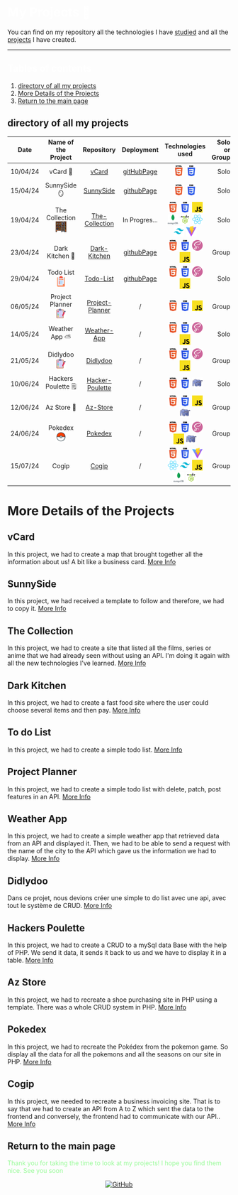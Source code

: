 <h1 style="color: #ffffff;"> My Projects 🎒</h1>

You can find on my repository all the technologies I have [studied](https://github.com/MJordanBecode/Becode/tree/main/Learning) and all the [projects](https://github.com/MJordanBecode/Becode/tree/main/project) I have created.

---

<h2 style="color: #ffffff;">Tables of contents</h2>

1. [directory of all my projects](#directory-of-all-my-projects)
2. [More Details of the Projects](#more-details-of-the-projects)
3. [Return to the main page](#return-to-the-main-page)

## directory of all my projects

| Date     |                    Name of the Project                    |                                          Repository                                           |                           Deployment                            |                                                                                                                                                                                    Technologies used                                                                                                                                                                                    | Solo or Group |                     More Detail |
| -------- | :-------------------------------------------------------: | :-------------------------------------------------------------------------------------------: | :-------------------------------------------------------------: | :-------------------------------------------------------------------------------------------------------------------------------------------------------------------------------------------------------------------------------------------------------------------------------------------------------------------------------------------------------------------------------------: | ------------: | ------------------------------: |
| 10/04/24 |                          vCard 🪪                          |           [vCard](https://github.com/MJordanBecode/Becode/tree/main/project/v_card)           |      [gitHubPage](https://mjordanbecode.github.io/v_card/)      |                                                                                                                                                 ![html](assets/images/technologies/html.png) ![css](assets/images/technologies/css.png)                                                                                                                                                 |          Solo |            [Click here](#vcard) |
| 15/04/24 |                       SunnySide 🪞                        |    [SunnySide](https://github.com/MJordanBecode/Becode/tree/main/project/sunnyside-agency)    | [githubPage](https://mjordanbecode.github.io/sunnyside-agency/) |                                                                                                                                                 ![html](assets/images/technologies/html.png) ![css](assets/images/technologies/css.png)                                                                                                                                                 |          Solo |        [Click here](#sunnyside) |
| 19/04/24 |      The Collection ![](assets/images/escabeau.png)       | [The-Collection](https://github.com/MJordanBecode/Becode/tree/main/project/2.0.TheCollection) |                          In Progres...                          | ![html](assets/images/technologies/html.png) ![css](assets/images/technologies/css.png) ![js](assets/images/technologies/js.png) ![mongoDb](assets/images/technologies/mongoDb.png) ![nodeJs](assets/images/technologies/nodeJs.png) ![react](assets/images/technologies/react.png) ![tailwind](assets/images/technologies/tailwind.png) ![vite](assets/images/technologies/viteJs.png) |          Solo |   [Click here](#the-collection) |
| 23/04/24 |                      Dark Kitchen 🍔                      |    [Dark-Kitchen](https://github.com/MJordanBecode/Becode/tree/main/project/Dark-Kitchen)     |   [githubPage](https://mjordanbecode.github.io/Dark-Kitchen/)   |                                                                                                      ![html](assets/images/technologies/html.png) ![css](assets/images/technologies/css.png) ![sass](assets/images/technologies/sass.png) ![js](assets/images/technologies/js.png)                                                                                                      |         Group |     [Click here](#dark-kitchen) |
| 29/04/24 | Todo List ![](assets/images/liste-de-choses-a-faire.png)  |       [Todo-List](https://github.com/MJordanBecode/Becode/tree/main/project/To-do-list)       |    [githubPage](https://mjordanbecode.github.io/To-do-list/)    |                                                                                                      ![html](assets/images/technologies/html.png) ![css](assets/images/technologies/css.png) ![sass](assets/images/technologies/sass.png) ![js](assets/images/technologies/js.png)                                                                                                      |          Solo |        [Click here](#todo-list) |
| 06/05/24 |  Project Planner ![](assets/images/liste-de-taches.png)   |                [Project-Planner](https://github.com/Iliess-A/Project_Planner)                 |                                /                                |                                                                                                                            ![html](assets/images/technologies/html.png) ![css](assets/images/technologies/css.png) ![js](assets/images/technologies/js.png)                                                                                                                             |         Group |  [Click here](#project-planner) |
| 14/05/24 |                      Weather App ⛅                       |     [Weather-App](https://github.com/MJordanBecode/Becode/tree/main/project/Weather-app)      |                                /                                |                                                                                                      ![html](assets/images/technologies/html.png) ![css](assets/images/technologies/css.png) ![sass](assets/images/technologies/sass.png) ![js](assets/images/technologies/js.png)                                                                                                      |          Solo |      [Click here](#weather-app) |
| 21/05/24 |      Didlydoo ![](assets/images/liste-de-taches.png)      |                       [Didlydoo](https://github.com/Dj3y/didlydoo-app)                        |                                /                                |                                                                                                      ![html](assets/images/technologies/html.png) ![css](assets/images/technologies/css.png) ![sass](assets/images/technologies/sass.png) ![js](assets/images/technologies/js.png)                                                                                                      |         Group |         [Click here](#didlydoo) |
| 10/06/24 |                    Hackers Poulette 🗒️                    | [Hacker-Poulette](https://github.com/MJordanBecode/Becode/tree/main/project/Hackers_Poulette) |                                /                                |                                                                                                                           ![html](assets/images/technologies/html.png) ![css](assets/images/technologies/css.png) ![php](assets/images/technologies/php.png)                                                                                                                            |          Solo | [Click here](#hackers-poulette) |
| 12/06/24 |                        Az Store 👟                        |                       [Az-Store](https://github.com/nyxisnyx/az-store)                        |                                /                                |                                                                                                       ![html](assets/images/technologies/html.png) ![css](assets/images/technologies/css.png) ![js](assets/images/technologies/js.png) ![php](assets/images/technologies/php.png)                                                                                                       |         Group |         [Click here](#az-store) |
| 24/06/24 | Pokedex ![pokeball](assets/images/icons8-pokeball-24.png) |                      [Pokedex](https://github.com/Yourisrachid/Pokedex)                       |                                /                                |                                                                                ![html](assets/images/technologies/html.png) ![css](assets/images/technologies/css.png) ![sass](assets/images/technologies/sass.png) ![js](assets/images/technologies/js.png) ![php](assets/images/technologies/php.png)                                                                                 |         Group |          [Click here](#pokedex) |
| 15/07/24 |                           Cogip                           |                           [Cogip](https://github.com/manu-cj/cogip)                           |                                /                                | ![html](assets/images/technologies/html.png) ![css](assets/images/technologies/css.png) ![vite](assets/images/technologies/viteJs.png) ![react](assets/images/technologies/react.png) ![tailwind](assets/images/technologies/tailwind.png) ![js](assets/images/technologies/js.png) ![mongoDb](assets/images/technologies/mongoDb.png) ![nodeJs](assets/images/technologies/nodeJs.png) |         Group |            [Click here](#cogip) |

# More Details of the Projects

## vCard



In this project, we had to create a map that brought together all the information about us! A bit like a business card. [More Info]()

## SunnySide

In this project, we had received a template to follow and therefore, we had to copy it. [More Info]()

## The Collection

In this project, we had to create a site that listed all the films, series or anime that we had already seen without using an API. I'm doing it again with all the new technologies I've learned. [More Info]()

## Dark Kitchen

In this project, we had to create a fast food site where the user could choose several items and then pay. [More Info]()

## To do List

In this project, we had to create a simple todo list. [More Info]()

## Project Planner

In this project, we had to create a simple todo list with delete, patch, post features in an API. [More Info]()

## Weather App

In this project, we had to create a simple weather app that retrieved data from an API and displayed it. Then, we had to be able to send a request with the name of the city to the API which gave us the information we had to display. [More Info]()

## Didlydoo

Dans ce projet, nous devions créer une simple to do list avec une api, avec tout le système de CRUD. [More Info]()

## Hackers Poulette

In this project, we had to create a CRUD to a mySql data Base with the help of PHP. We send it data, it sends it back to us and we have to display it in a table. [More Info]()

## Az Store

In this project, we had to recreate a shoe purchasing site in PHP using a template. There was a whole CRUD system in PHP. [More Info]()

## Pokedex

In this project, we had to recreate the Pokédex from the pokemon game. So display all the data for all the pokemons and all the seasons on our site in PHP. [More Info]()

## Cogip

In this project, we needed to recreate a business invoicing site. That is to say that we had to create an API from A to Z which sent the data to the frontend and conversely, the frontend had to communicate with our API.. [More Info]()

## Return to the main page

<span style="color: #98FB98;">Thank you for taking the time to look at my projects! I hope you find them nice. See you soon</span>

<div align="center">
  
  [![GitHub](https://img.shields.io/badge/Main%20Page-green?style=for-the-badge&logo=github)](https://github.com/MJordanBecode)

</div>
